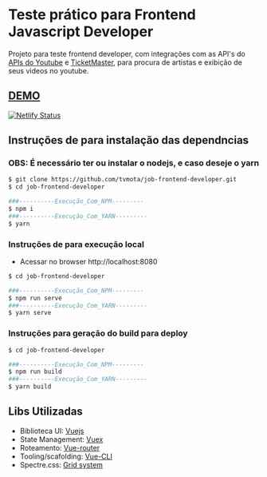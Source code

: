 
# Teste prático para Frontend Javascript Developer

Projeto para teste frontend developer, com integrações com as API's do [APIs do Youtube](https://developers.google.com/youtube/v3/getting-started) e [TicketMaster](https://developer.ticketmaster.com/products-and-docs/apis/discovery-api/v2/), para procura de artistas e exibição de seus videos no youtube.

## [DEMO](https://app-search-artist.netlify.com)
[![Netlify Status](https://api.netlify.com/api/v1/badges/87ce821e-7d43-47cd-99c2-58276e3d3f90/deploy-status)](https://app.netlify.com/sites/app-search-artist/deploys)

## Instruções de para instalação das dependncias
### OBS: É necessário ter ou instalar o nodejs, e caso deseje o yarn
```bash
$ git clone https://github.com/tvmota/job-frontend-developer.git
$ cd job-frontend-developer

###----------Execução_Com_NPM---------
$ npm i
###----------Execução_Com_YARN---------
$ yarn
```

### Instruções de para execução local
- Acessar no browser http://localhost:8080
```bash
$ cd job-frontend-developer

###----------Execução_Com_NPM---------
$ npm run serve
###----------Execução_Com_YARN---------
$ yarn serve
```

### Instruções para geração do build para deploy
```bash
$ cd job-frontend-developer

###----------Execução_Com_NPM---------
$ npm run build
###----------Execução_Com_YARN---------
$ yarn build
```

## Libs Utilizadas
- Biblioteca UI: [Vuejs](https://vuejs.org)
- State Management: [Vuex](https://vuex.vuejs.org/)
- Roteamento: [Vue-router](https://router.vuejs.org/)
- Tooling/scafolding: [Vue-CLI](https://cli.vuejs.org/)
- Spectre.css: [Grid system](https://picturepan2.github.io/spectre/)
